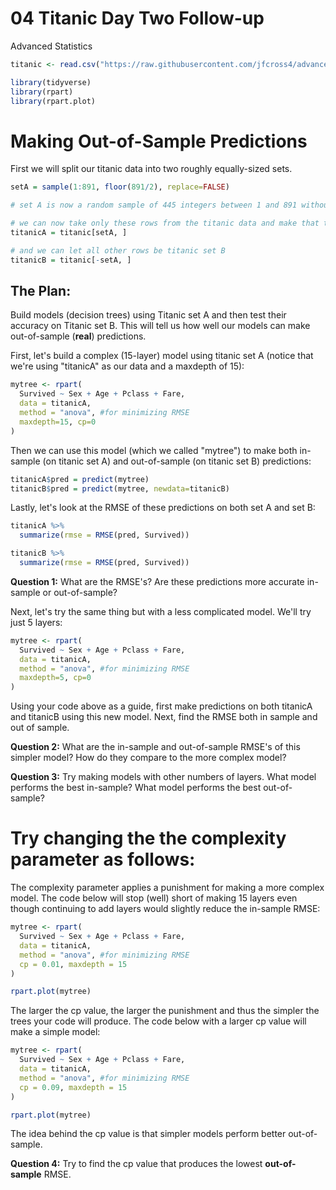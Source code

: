 04 Titanic Day Two Follow-up 
================
Advanced Statistics

```r
titanic <- read.csv("https://raw.githubusercontent.com/jfcross4/advanced_stats/master/titanic_train.csv")

library(tidyverse)
library(rpart)
library(rpart.plot)
```

# Making Out-of-Sample Predictions

First we will split our titanic data into two roughly equally-sized sets.

```r
setA = sample(1:891, floor(891/2), replace=FALSE)

# set A is now a random sample of 445 integers between 1 and 891 without duplicates

# we can now take only these rows from the titanic data and make that titanic set A
titanicA = titanic[setA, ]

# and we can let all other rows be titanic set B
titanicB = titanic[-setA, ]
```

## The Plan: 
Build models (decision trees) using Titanic set A and then test their accuracy on Titanic set B.  This will tell us how well our models can make out-of-sample (**real**) predictions.

First, let's build a complex (15-layer) model using titanic set A (notice that we're using "titanicA" as our data and a maxdepth of 15):

```r
mytree <- rpart(
  Survived ~ Sex + Age + Pclass + Fare, 
  data = titanicA, 
  method = "anova", #for minimizing RMSE
  maxdepth=15, cp=0
)

```
Then we can use this model (which we called "mytree") to make both in-sample (on titanic set A) and out-of-sample (on titanic set B) predictions:

```r
titanicA$pred = predict(mytree)
titanicB$pred = predict(mytree, newdata=titanicB) 
```

Lastly, let's look at the RMSE of these predictions on both set A and set B:

```r
titanicA %>% 
  summarize(rmse = RMSE(pred, Survived))

titanicB %>% 
  summarize(rmse = RMSE(pred, Survived))
```

**Question 1:** What are the RMSE's?  Are these predictions more accurate in-sample or out-of-sample?

Next, let's try the same thing but with a less complicated model.  We'll try just 5 layers:

```r
mytree <- rpart(
  Survived ~ Sex + Age + Pclass + Fare, 
  data = titanicA, 
  method = "anova", #for minimizing RMSE
  maxdepth=5, cp=0
)
```

Using your code above as a guide, first make predictions on both titanicA and titanicB using this new model.  Next, find the RMSE both in sample and out of sample.

**Question 2:** What are the in-sample and out-of-sample RMSE's of this simpler model?  How do they compare to the more complex model?

**Question 3:** Try making models with other numbers of layers.  What model performs the best in-sample?  What model performs the best out-of-sample?

# Try changing the the complexity parameter as follows:

The complexity parameter applies a punishment for making a more complex model.  The code below will stop (well) short of making 15 layers even though continuing to add layers would slightly reduce the in-sample RMSE:

```r
mytree <- rpart(
  Survived ~ Sex + Age + Pclass + Fare, 
  data = titanicA, 
  method = "anova", #for minimizing RMSE
  cp = 0.01, maxdepth = 15
)

rpart.plot(mytree)
```
The larger the cp value, the larger the punishment and thus the simpler the trees your code will produce.  The code below with a larger cp value will make a simple model:

```r
mytree <- rpart(
  Survived ~ Sex + Age + Pclass + Fare, 
  data = titanicA, 
  method = "anova", #for minimizing RMSE
  cp = 0.09, maxdepth = 15
)

rpart.plot(mytree)
```

The idea behind the cp value is that simpler models perform better out-of-sample.

**Question 4:** Try to find the cp value that produces the lowest **out-of-sample** RMSE.
